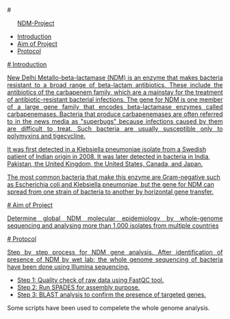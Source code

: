 
#<ul>
<a name="NDM-Project"></a><a href="#NDM-Project">NDM-Project</a>
<li><a name="Introduction"></a><a href="#Introduction">Introduction</li>
<li><a name="Aim of Project"></a><a href="#Aim of Project">Aim of Project</li>
<li><a name="Protocol"></a><a href="#Protocol">Protocol</li>
</ul>


<a href="#Introduction">
# Introduction
<p align="justify"> New Delhi Metallo-beta-lactamase (NDM) is an enzyme that makes bacteria resistant to a broad range of beta-lactam antibiotics. These include the antibiotics of the carbapenem family, which are a mainstay for the treatment of antibiotic-resistant bacterial infections. The gene for NDM is one member of a large gene family that encodes beta-lactamase enzymes called carbapenemases. Bacteria that produce carbapenemases are often referred to in the news media as "superbugs" because infections caused by them are difficult to treat. Such bacteria are usually susceptible only to polymyxins and tigecycline.

It was first detected in a Klebsiella pneumoniae isolate from a Swedish patient of Indian origin in 2008. It was later detected in bacteria in India, Pakistan, the United Kingdom, the United States, Canada, and Japan.

The most common bacteria that make this enzyme are Gram-negative such as Escherichia coli and Klebsiella pneumoniae, but the gene for NDM can spread from one strain of bacteria to another by horizontal gene transfer. </p>
</a>

<a href="#Aim of Project">
# Aim of Project
<p align="justify"> Determine global NDM molecular epidemiology by whole-genome sequencing and analysing more than 1,000 isolates from multiple countries </p>
</a>


<a href="#Protocol">
# Protocol
<p align="justify"> Step by step process for NDM gene analysis. After identification of presence of NDM by wet lab; the whole genome sequencing of bacteria have been done using Illumina sequencing. </p>
<ul>
<li>Step 1: Quality check of raw data using FastQC tool.</li>
<li>Step 2: Run SPADES for assembly purpose.</li>
<li>Step 3: BLAST analysis to confirm the presence of targeted genes.</li>
</ul>
</a>
<p> Some scripts have been used to compelete the whole genome analysis. </p>


